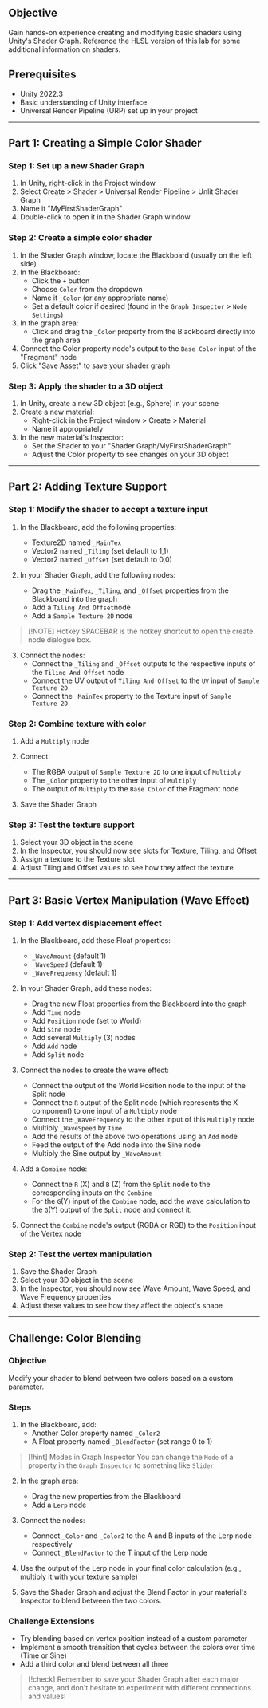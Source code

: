 ## Objective

Gain hands-on experience creating and modifying basic shaders using Unity's Shader Graph. 
	Reference the HLSL version of this lab for some additional information on shaders.

## Prerequisites

- Unity 2022.3
- Basic understanding of Unity interface
- Universal Render Pipeline (URP) set up in your project

---
## Part 1: Creating a Simple Color Shader

### Step 1: Set up a new Shader Graph

1. In Unity, right-click in the Project window
2. Select Create > Shader > Universal Render Pipeline > Unlit Shader Graph
3. Name it "MyFirstShaderGraph"
4. Double-click to open it in the Shader Graph window

### Step 2: Create a simple color shader

1. In the Shader Graph window, locate the Blackboard (usually on the left side)
2. In the Blackboard:
   - Click the `+` button
   - Choose `Color` from the dropdown
   - Name it `_Color` (or any appropriate name)
   - Set a default color if desired (found in the `Graph Inspector` > `Node Settings`)
3. In the graph area:
   - Click and drag the `_Color` property from the Blackboard directly into the graph area
4. Connect the Color property node's output to the `Base Color` input of the "Fragment" node
5. Click "Save Asset" to save your shader graph

### Step 3: Apply the shader to a 3D object

1. In Unity, create a new 3D object (e.g., Sphere) in your scene
2. Create a new material:
   - Right-click in the Project window > Create > Material
   - Name it appropriately
3. In the new material's Inspector:
   - Set the Shader to your "Shader Graph/MyFirstShaderGraph"
   - Adjust the Color property to see changes on your 3D object

---
## Part 2: Adding Texture Support

### Step 1: Modify the shader to accept a texture input

1. In the Blackboard, add the following properties:
   - Texture2D named `_MainTex`
   - Vector2 named `_Tiling` (set default to 1,1)
   - Vector2 named `_Offset` (set default to 0,0)

1. In your Shader Graph, add the following nodes:
   - Drag the `_MainTex`, `_Tiling`, and `_Offset` properties from the Blackboard into the graph
   - Add a `Tiling And Offset`node
   - Add a `Sample Texture 2D` node


> [!NOTE] Hotkey
> SPACEBAR is the hotkey shortcut to open the create node dialogue box.


3. Connect the nodes:
   - Connect the `_Tiling` and `_Offset` outputs to the respective inputs of the `Tiling And Offset` node
   - Connect the UV output of `Tiling And Offset` to the `UV` input of `Sample Texture 2D`
   - Connect the `_MainTex` property to the Texture input of `Sample Texture 2D`

### Step 2: Combine texture with color

1. Add a `Multiply` node
2. Connect:
   - The RGBA output of `Sample Texture 2D` to one input of `Multiply`
   - The `_Color` property to the other input of `Multiply`
   - The output of `Multiply` to the `Base Color` of the Fragment node

3. Save the Shader Graph

### Step 3: Test the texture support
1. Select your 3D object in the scene
2. In the Inspector, you should now see slots for Texture, Tiling, and Offset
3. Assign a texture to the Texture slot
4. Adjust Tiling and Offset values to see how they affect the texture

---
## Part 3: Basic Vertex Manipulation (Wave Effect)

### Step 1: Add vertex displacement effect

1. In the Blackboard, add these Float properties:
   - `_WaveAmount` (default 1)
   - `_WaveSpeed` (default 1)
   - `_WaveFrequency` (default 1)

1. In your Shader Graph, add these nodes:
   - Drag the new Float properties from the Blackboard into the graph
   - Add `Time` node
   - Add `Position` node (set to World)
   - Add `Sine` node
   - Add several `Multiply` (3) nodes
   - Add `Add` node
   - Add `Split` node

3. Connect the nodes to create the wave effect:
	- Connect the output of the World Position node to the input of the Split node
	- Connect the `R` output of the Split node (which represents the X component) to one input of a `Multiply` node
	- Connect the `_WaveFrequency` to the other input of this `Multiply` node
	- Multiply `_WaveSpeed` by `Time`
	- Add the results of the above two operations using an `Add` node
	- Feed the output of the Add node into the Sine node
	- Multiply the Sine output by `_WaveAmount`

4. Add a `Combine` node:
   - Connect the `R` (X) and `B` (Z) from the `Split` node to the corresponding inputs on the `Combine`
   - For the `G`(Y) input of the `Combine` node, add the wave calculation to the `G`(Y) output of the `Split` node and connect it.

5. Connect the `Combine` node's output (RGBA or RGB) to the `Position` input of the Vertex node

### Step 2: Test the vertex manipulation

1. Save the Shader Graph
2. Select your 3D object in the scene
3. In the Inspector, you should now see Wave Amount, Wave Speed, and Wave Frequency properties
4. Adjust these values to see how they affect the object's shape

---
## Challenge: Color Blending

### Objective
Modify your shader to blend between two colors based on a custom parameter.

### Steps

1. In the Blackboard, add:
   - Another Color property named `_Color2`
   - A Float property named `_BlendFactor` (set range 0 to 1)
	
> [!hint] Modes in Graph Inspector
> You can change the `Mode` of a property in the `Graph Inspector` to something like `Slider`

2. In the graph area:
   - Drag the new properties from the Blackboard
   - Add a `Lerp` node

3. Connect the nodes:
   - Connect `_Color` and `_Color2` to the A and B inputs of the Lerp node respectively
   - Connect `_BlendFactor` to the T input of the Lerp node

4. Use the output of the Lerp node in your final color calculation (e.g., multiply it with your texture sample)

5. Save the Shader Graph and adjust the Blend Factor in your material's Inspector to blend between the two colors.

### Challenge Extensions

- Try blending based on vertex position instead of a custom parameter
- Implement a smooth transition that cycles between the colors over time (Time or Sine)
- Add a third color and blend between all three

> [!check] 
> Remember to save your Shader Graph after each major change, and don't hesitate to experiment with different connections and values!